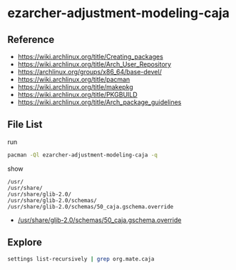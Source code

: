 
# ezarcher-adjustment-modeling-caja


## Reference

* https://wiki.archlinux.org/title/Creating_packages
* https://wiki.archlinux.org/title/Arch_User_Repository
* https://archlinux.org/groups/x86_64/base-devel/
* https://wiki.archlinux.org/title/pacman
* https://wiki.archlinux.org/title/makepkg
* https://wiki.archlinux.org/title/PKGBUILD
* https://wiki.archlinux.org/title/Arch_package_guidelines


## File List

run

``` sh
pacman -Ql ezarcher-adjustment-modeling-caja -q
```

show

```
/usr/
/usr/share/
/usr/share/glib-2.0/
/usr/share/glib-2.0/schemas/
/usr/share/glib-2.0/schemas/50_caja.gschema.override
```

* [/usr/share/glib-2.0/schemas/50_caja.gschema.override](asset/overlay/usr/share/glib-2.0/schemas/50_caja.gschema.override)


## Explore

``` sh
settings list-recursively | grep org.mate.caja
```
